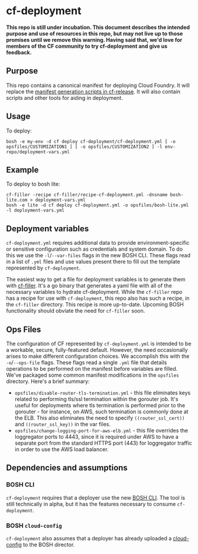 # cf-deployment
**This repo is still under incubation. This document describes the intended purpose and use of resources in this repo, but may not live up to those promises until we remove this warning. Having said that, we'd love for members of the CF community to try cf-deployment and give us feedback.**

## Purpose
This repo contains a canonical manifest for deploying Cloud Foundry. It will replace the [manifest generation scripts in cf-release](https://github.com/cloudfoundry/cf-release/tree/master/templates). It will also contain scripts and other tools for aiding in deployment.

## Usage
To deploy:
```
bosh -e my-env -d cf deploy cf-deployment/cf-deployment.yml [ -o opsfiles/CUSTOMIZATION1 ] [ -o opsfiles/CUSTOMIZATION2 ] -l env-repo/deployment-vars.yml
```

## Example
To deploy to bosh lite:
```
cf-filler -recipe cf-filler/recipe-cf-deployment.yml -dnsname bosh-lite.com > deployment-vars.yml
bosh -e lite -d cf deploy cf-deployment.yml -o opsfiles/bosh-lite.yml -l deployment-vars.yml
```

## Deployment variables

`cf-deployment.yml` requires additional data to provide environment-specific or sensitive configuration such as credentials and system domain. To do this we use the `-l`/`--var-files` flags in the new BOSH CLI. These flags read in a list of `.yml` files and use values present there to fill out the template represented by `cf-deployment`.

The easiest way to get a file for deployment variables is to generate them with [cf-filler](https://github.com/rosenhouse/cf-filler). It's a go binary that generates a yaml file with all of the necessary variables to hydrate cf-deployment. While the `cf-filler` repo has a recipe for use with `cf-deployment`, this repo also has such a recipe, in the `cf-filler` directory. This recipe is more up-to-date. Upcoming BOSH functionality should obviate the need for `cf-filler` soon.

## Ops Files
The configuration of CF represented by `cf-deployment.yml` is intended to be a workable, secure, fully-featured default. However, the need occasionally arises to make different configuration choices. We accomplish this with the `-o`/`--ops-file` flags. These flags read a single `.yml` file that details operations to be performed on the manifest before variables are filled. We've packaged some common manifest modifications in the `opsfiles` directory. Here's a brief summary:

- `opsfiles/disable-router-tls-termination.yml` - this file eliminates keys related to performing tls/ssl termination within the gorouter job. It's useful for deployments where tls termination is performed prior to the gorouter - for instance, on AWS, such termination is commonly done at the ELB. This also eliminates the need to specify `((router_ssl_cert))` and `((router_ssl_key))` in the var files.
- `opsfiles/change-logging-port-for-aws-elb.yml` - this file overrides the loggregator ports to 4443, since it is required under AWS to have a separate port from the standard HTTPS port (443) for loggregator traffic in order to use the AWS load balancer.

## Dependencies and assumptions

### BOSH CLI

`cf-deployment` requires that a deployer use the new [BOSH CLI](https://github.com/cloudfoundry/bosh-cli). The tool is still technically in alpha, but it has the features necessary to consume `cf-deployment`.

### BOSH `cloud-config`

`cf-deployment` also assumes that a deployer has already uploaded a [cloud-config](http://bosh.io/docs/cloud-config.html) to the BOSH director.

